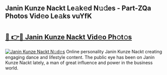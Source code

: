 ## Janin Kunze Nackt Le𝚊k𝚎d N𝚞𝚍es - Part-ZQa Photos Vid𝚎o Le𝚊ks vuYfK

# <h2><a href="http://fb9o4l.evod.top/?m=Janin+Kunze+Nackt">🔗 👉🔴 Janin Kunze Nackt Vid𝚎o Ph𝚘t𝚘s</a></h2>

[![Janin Kunze Nackt N𝚞d𝚎s](https://i.imgur.com/8V9OHl7.gif)](http://fb9o4l.evod.top/?m=Janin+Kunze+Nackt)
Online personality Janin Kunze Nackt creating engaging dance and lifestyle content. The public eye has been on Janin Kunze Nackt lately, a man of great influence and power in the business world. 
